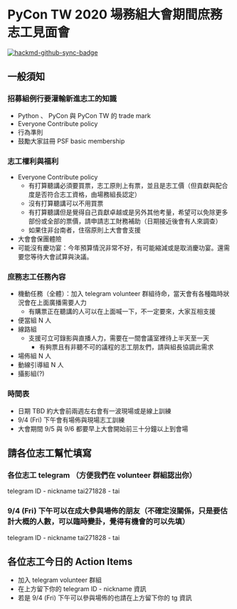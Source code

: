 # PyCon TW 2020 場務組大會期間庶務志工見面會

[![hackmd-github-sync-badge](https://hackmd.io/OcJWAqDnRhOLO5dIjap_Rg/badge)](https://hackmd.io/OcJWAqDnRhOLO5dIjap_Rg)


## 一般須知

### 招募組例行要灌輸新進志工的知識
- Python 、 PyCon 與 PyCon TW 的 trade mark
- Everyone Contribute policy
- 行為準則
- 鼓勵大家註冊 PSF basic membership

### 志工權利與福利
- Everyone Contribute policy
    - 有打算聽講必須要買票，志工原則上有票，並且是志工價（但貢獻與配合度是否符合志工資格，由場務組長認定）
    - 沒有打算聽講可以不用買票
    - 有打算聽講但是覺得自己貢獻卓越或是另外其他考量，希望可以免除更多部份或全部的票價，請申請志工財務補助（日期接近後會有人來調查）
    - 如果住非台南者，住宿原則上大會會支援
- 大會會保團體險
- 可能沒有慶功宴：今年預算情況非常不好，有可能縮減或是取消慶功宴。還需要您等待大會試算與決議。

### 庶務志工任務內容
- 機動任務（全體）：加入 telegram volunteer 群組待命，當天會有各種臨時狀況會在上面廣播需要人力
    - 有購票正在聽講的人可以在上面喊一下，不一定要來，大家互相支援
- 便當組 N 人
- 線路組
    - 支援可立可錄影與直播人力，需要在一間會議室裡待上半天至一天
        - 有夠票且有非聽不可的議程的志工朋友們，請與組長協調此需求
- 場佈組 N 人
- 動線引導組 N 人
- 攝影組(?)

### 時間表

- 日期 TBD 約大會前兩週左右會有一波現場或是線上訓練
- 9/4 (Fri) 下午會有場佈與現場志工訓練
- 大會期間 9/5 與 9/6 都要早上大會開始前三十分鐘以上到會場


## 請各位志工幫忙填寫

### 各位志工 telegram （方便我們在 volunteer 群組認出你）

telegram ID - nickname
tai271828 - tai

### 9/4 (Fri) 下午可以在成大參與場佈的朋友（不確定沒關係，只是要估計大概的人數，可以臨時變卦，覺得有機會的可以先填）

telegram ID - nickname
tai271828 - tai

## 各位志工今日的 Action Items

- 加入 telegram volunteer 群組
- 在上方留下你的 telegram ID - nickname 資訊
- 若是 9/4 (Fri) 下午可以參與場佈的也請在上方留下你的 tg 資訊